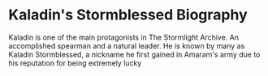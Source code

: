 # Kaladin's Stormblessed Biography

Kaladin is one of the main protagonists in The Stormlight Archive. An accomplished spearman and a natural leader. He is known by many as Kaladin Stormblessed, a nickname he first gained in Amaram's army due to his reputation for being extremely lucky